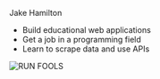 Jake Hamilton

- Build educational web applications
- Get a job in a programming field
- Learn to scrape data and use APIs

![RUN FOOLS](http://pre01.deviantart.net/6bc1/th/pre/f/2011/235/7/0/705ab61672e3f8db75f5d96c2d7288cf-d3jl49u.jpg)
